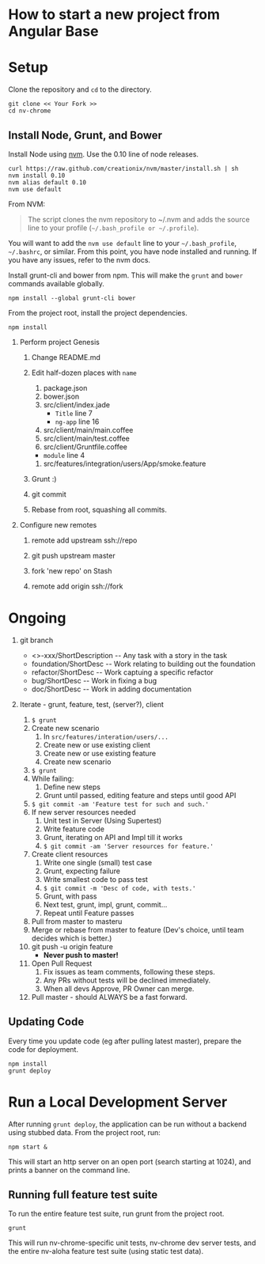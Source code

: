 # How to start a new project from Angular Base

# Setup

Clone the repository and `cd` to the directory.

    git clone << Your Fork >>
    cd nv-chrome

## Install Node, Grunt, and Bower

Install Node using [nvm][nvm]. Use the 0.10 line of node releases.

    curl https://raw.github.com/creationix/nvm/master/install.sh | sh
    nvm install 0.10
    nvm alias default 0.10
    nvm use default

From NVM:

> The script clones the nvm repository to ~/.nvm and adds the source line to
> your profile (`~/.bash_profile or ~/.profile`).

You will want to add the `nvm use default` line to your `~/.bash_profile`,
`~/.bashrc`, or similar. From this point, you have node installed and running.
If you have any issues, refer to the nvm docs.

Install grunt-cli and bower from npm. This will make the `grunt` and `bower`
commands available globally.

    npm install --global grunt-cli bower

From the project root, install the project dependencies.

    npm install

1. Perform project Genesis
    1. Change README.md

    1. Edit half-dozen places with `name`
        1. package.json
        1. bower.json
        1. src/client/index.jade
            * `Title` line 7
            * `ng-app` line 16
        1. src/client/main/main.coffee
        1. src/client/main/test.coffee
        1. src/client/Gruntfile.coffee
          * `module` line 4
        1. src/features/integration/users/App/smoke.feature

    1. Grunt :)

    1. git commit

    1. Rebase from root, squashing all commits.

1. Configure new remotes
    1. remote add upstream ssh://repo
    1. git push upstream master
    1. fork 'new repo' on Stash

    1. remote add origin ssh://fork


# Ongoing

1. git branch
    * <<project>>-xxx/ShortDescription -- Any task with a story in the task
    * foundation/ShortDesc -- Work relating to building out the foundation
    * refactor/ShortDesc -- Work captuing a specific refactor
    * bug/ShortDesc -- Work in fixing a bug
    * doc/ShortDesc -- Work in adding documentation

1. Iterate - grunt, feature, test, (server?), client

    1. `$ grunt`
    1. Create new scenario
        1. In `src/features/interation/users/...`
        1. Create new or use existing client
        1. Create new or use existing feature
        1. Create new scenario
    1. `$ grunt`
    1. While failing:
        1. Define new steps
        1. Grunt until passed, editing feature and steps until good API
    1. `$ git commit -am 'Feature test for such and such.'`
    1. If new server resources needed
        1. Unit test in Server (Using Supertest)
        1. Write feature code
        1. Grunt, iterating on API and Impl till it works
        1. `$ git commit -am 'Server resources for feature.'`
    1. Create client resources
        1. Write one single (small) test case
        1. Grunt, expecting failure
        1. Write smallest code to pass test
        1. `$ git commit -m 'Desc of code, with tests.'`
        1. Grunt, with pass
        1. Next test, grunt, impl, grunt, commit...
        1. Repeat until Feature passes
    1. Pull from master to masteru
    1. Merge or rebase from master to feature (Dev's choice, until team decides
        which is better.)
    1. git push -u origin feature
        * **Never push to master!**
    1. Open Pull Request
        1. Fix issues as team comments, following these steps.
        1. Any PRs without tests will be declined immediately.
        1. When all devs Approve, PR Owner can merge.
    1. Pull master - should ALWAYS be a fast forward.

## Updating Code

Every time you update code (eg after pulling latest master), prepare the code
for deployment.

    npm install
    grunt deploy

# Run a Local Development Server

After running `grunt deploy`, the application can be run without a backend using
stubbed data. From the project root, run:

    npm start &

This will start an http server on an open port (search starting at 1024), and
prints a banner on the command line.


## Running full feature test suite

To run the entire feature test suite, run grunt from the project root.

    grunt

This will run nv-chrome-specific unit tests, nv-chrome dev server tests, and the
entire nv-aloha feature test suite (using static test data).

[nvm]: https://github.com/creationix/nvm
